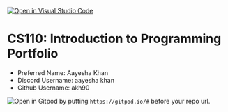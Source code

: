 [![Open in Visual Studio Code](https://classroom.github.com/assets/open-in-vscode-c66648af7eb3fe8bc4f294546bfd86ef473780cde1dea487d3c4ff354943c9ae.svg)](https://classroom.github.com/online_ide?assignment_repo_id=9842088&assignment_repo_type=AssignmentRepo)
# CS110: Introduction to Programming Portfolio

- Preferred Name: Aayesha Khan
- Discord Username: aayesha khan 
- Github Username: akh90

![Open in Gitpod](https://gitpod.io/button/open-in-gitpod.svg) by putting `https://gitpod.io/#` before your repo url.
